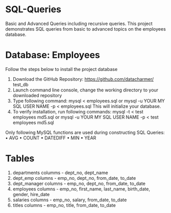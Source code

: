 # SQL-Queries
Basic and Advanced Queries including recursive queries.
This project demonstrates SQL queries from basic to advanced topics on the employees database.
# Database: Employees
Follow the steps below to install the project database
1. Download the GitHub Repository: https://github.com/datacharmer/
test_db
2. Launch command line console, change the working directory to your downloaded repository
3. Type following command:
mysql < employees.sql
or
mysql -u YOUR MY SQL USER NAME -p < employees.sql
This will initialize your database.
4. To verify installation, run following commands:
mysql -t < test employees md5.sql
or
mysql -u YOUR MY SQL USER NAME -p < test employees md5.sql

Only following MySQL functions are used during constructing
SQL Queries:
• AVG
• COUNT
• DATEDIFF
• MIN
• YEAR

# Tables
1. departments  columms - dept_no, dept_name
2. dept_emp     columns - emp_no, dept_no, from_date, to_date
3. dept_manager columns - emp_no, dept_no, from_date, to_date
4. employees    columns - emp_no, first_name, last_name, birth_date, gender, hire_date
5. salaries     columns - emp_no, salary, from_date, to_date
6. titles       columns - emp_no, title, from_date, to_date
    
